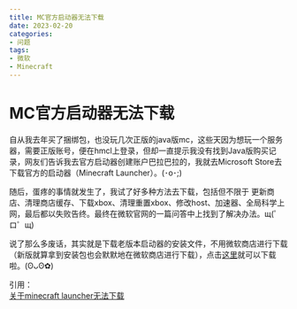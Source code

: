 ```yaml
---
title: MC官方启动器无法下载
date: 2023-02-20
categories:
- 问题
tags: 
- 微软
- Minecraft
---
```

# MC官方启动器无法下载

自从我去年买了捆绑包，也没玩几次正版的java版mc，这些天因为想玩一个服务器，需要正版账号，便在hmcl上登录，但却一直提示我没有找到Java版购买记录，网友们告诉我去官方启动器创建账户巴拉巴拉的，我就去Microsoft Store去下载官方的启动器（Minecraft Launcher）。(･o･;)

随后，蛋疼的事情就发生了，我试了好多种方法去下载，包括但不限于 更新商店、清理商店缓存、下载xbox、清理重置xbox、修改host、加速器、全局科学上网，最后都以失败告终。最终在微软官网的一篇问答中上找到了解决办法。щ(゜ロ゜щ)


说了那么多废话，其实就是下载老版本启动器的安装文件，不用微软商店进行下载（新版就算拿到安装包也会默默地在微软商店进行下载），点击[这里](https://launcher.mojang.com/download/MinecraftInstaller.msi "实际上只要搜 下载不了mclauncher就可以找到...")就可以下载啦。(ʘᴗʘ✿)

引用：   
[关于minecraft launcher无法下载](https://answers.microsoft.com/zh-hans/windows/forum/all/%E5%85%B3%E4%BA%8Eminecraft/23637685-ad30-4ffb-b2ef-46c867bd67a6)